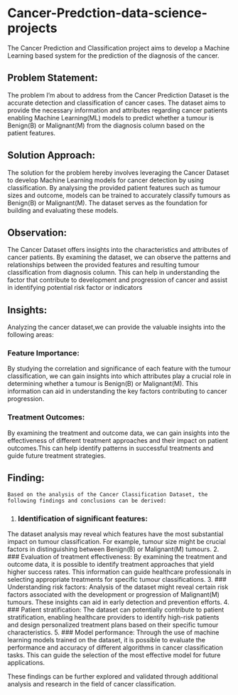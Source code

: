 # Cancer-Predction-data-science-projects
The Cancer Prediction and Classification project aims to develop a Machine Learning based system for the prediction of the diagnosis of the cancer.
## Problem Statement:
The problem I’m about to address from the Cancer Prediction Dataset is the accurate detection and classification of cancer cases. The  dataset aims to provide the necessary information and attributes regarding cancer patients enabling Machine Learning(ML) models to predict whether a tumour is Benign(B) or Malignant(M) from the diagnosis column based on the patient features.
## Solution Approach:
The solution for the problem hereby involves leveraging the Cancer Dataset to develop Machine Learning models for cancer detection by using classification. By analysing the provided patient features such as tumour sizes  and outcome, models can be trained to accurately classify tumours as  Benign(B) or Malignant(M). The dataset serves as the foundation for building and evaluating these models.
## Observation:
The Cancer Dataset offers insights into the characteristics and attributes of cancer patients. By examining the dataset, we can observe the patterns and relationships between the provided features and resulting tumour classification from diagnosis column. This can help in understanding the factor that contribute to development and progression of cancer and assist in identifying potential risk factor or indicators
## Insights:
Analyzing the cancer dataset,we can provide the valuable insights into the following areas:
### Feature Importance: 
By studying the correlation and significance of each feature with the tumour classification, we can gain insights into which attributes play a crucial role in determining whether a tumour is Benign(B) or Malignant(M). This information can aid in understanding the key factors contributing to cancer progression.
### Treatment Outcomes: 
By examining the treatment and outcome data, we can gain insights into the effectiveness of different treatment approaches and their impact on patient outcomes.This can help identify patterns in successful treatments and guide future treatment strategies.
## Finding:
	Based on the analysis of the Cancer Classification Dataset, the following findings and conclusions can be derived:
1. ### Identification of significant features:
The dataset analysis may reveal which features have the most substantial impact on tumour classification. For example, tumour size might be crucial factors in distinguishing between Benign(B) or Malignant(M) tumours.
2. ### Evaluation of treatment effectiveness: 
By examining the treatment and outcome data, it is possible to identify treatment approaches that yield higher success rates. This information can guide healthcare professionals in selecting appropriate treatments for specific tumour classifications.
3.	### Understanding risk factors: 
Analysis of the dataset might reveal certain risk factors associated with the development or progression of Malignant(M) tumours. These insights can aid in early detection and prevention efforts.
4. ### Patient stratification: 
The dataset can potentially contribute to patient stratification, enabling healthcare providers to identify high-risk patients and design personalized treatment plans based on their specific tumour characteristics.
5. ### Model performance: 
Through the use of machine learning models trained on the dataset, it is possible to evaluate the performance and accuracy of different algorithms in cancer classification tasks. This can guide the selection of the most effective model for future applications.

These findings can be further explored and validated through additional analysis and research in the field of cancer classification.
